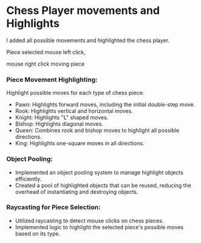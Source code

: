 
# Chess Player movements and Highlights
I added all possible movements and highlighted the chess player.

Piece selected mouse left click,

mouse right click  moving piece

### Piece Movement Highlighting:
Highlight possible moves for each type of chess piece:

* Pawn: Highlights forward moves, including the initial double-step move.
* Rook: Highlights vertical and horizontal moves.
* Knight: Highlights "L" shaped moves.
* Bishop: Highlights diagonal moves.
* Queen: Combines rook and bishop moves to highlight all possible directions.
* King: Highlights one-square moves in all directions.
### Object Pooling:
* Implemented an object pooling system to manage highlight objects efficiently.
* Created a pool of highlighted objects that can be reused, reducing the overhead of instantiating and destroying objects.
### Raycasting for Piece Selection:
* Utilized raycasting to detect mouse clicks on chess pieces.
* Implemented logic to highlight the selected piece's possible moves based on its type.
